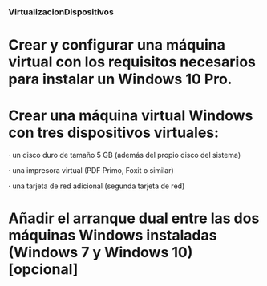 ### VirtualizacionDispositivos
# Crear y configurar una máquina virtual con los requisitos necesarios para instalar un Windows 10 Pro.

# Crear una máquina virtual Windows con tres dispositivos virtuales:

· un disco duro de tamaño 5 GB (además del propio disco del sistema)

· una impresora virtual (PDF Primo, Foxit o similar)

· una tarjeta de red adicional (segunda tarjeta de red)

# Añadir el arranque dual entre las dos máquinas Windows instaladas (Windows 7 y Windows 10) [opcional]
